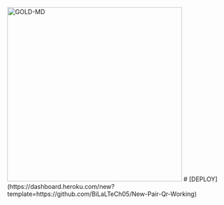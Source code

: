 <img alt="GOLD-MD" height="400" src="https://i.postimg.cc/7LWBgYMq/bilal.jpg">
  </a>
# [DEPLOY](https://dashboard.heroku.com/new?template=https://github.com/BiLaLTeCh05/New-Pair-Qr-Working)
